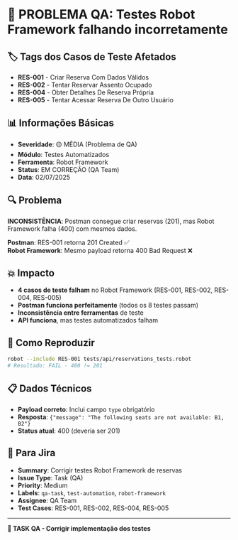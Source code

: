 # 🔧 PROBLEMA QA: Testes Robot Framework falhando incorretamente

## **🏷️ Tags dos Casos de Teste Afetados**
- **RES-001** - Criar Reserva Com Dados Válidos
- **RES-002** - Tentar Reservar Assento Ocupado  
- **RES-004** - Obter Detalhes De Reserva Própria
- **RES-005** - Tentar Acessar Reserva De Outro Usuário

## **📊 Informações Básicas**
- **Severidade**: 🟡 MÉDIA (Problema de QA)
- **Módulo**: Testes Automatizados
- **Ferramenta**: Robot Framework
- **Status**: EM CORREÇÃO (QA Team)
- **Data**: 02/07/2025

## **🔍 Problema**
**INCONSISTÊNCIA**: Postman consegue criar reservas (201), mas Robot Framework falha (400) com mesmos dados.

**Postman**: RES-001 retorna 201 Created ✅  
**Robot Framework**: Mesmo payload retorna 400 Bad Request ❌

## **💥 Impacto**
- **4 casos de teste falham** no Robot Framework (RES-001, RES-002, RES-004, RES-005)
- **Postman funciona perfeitamente** (todos os 8 testes passam)
- **Inconsistência entre ferramentas** de teste
- **API funciona**, mas testes automatizados falham

## **🧪 Como Reproduzir**
```bash
robot --include RES-001 tests/api/reservations_tests.robot
# Resultado: FAIL - 400 != 201
```

## **📋 Dados Técnicos**
- **Payload correto**: Inclui campo `type` obrigatório
- **Resposta**: `{"message": "The following seats are not available: B1, B2"}`
- **Status atual**: 400 (deveria ser 201)

## **🔧 Para Jira**
- **Summary**: Corrigir testes Robot Framework de reservas
- **Issue Type**: Task (QA)
- **Priority**: Medium
- **Labels**: `qa-task`, `test-automation`, `robot-framework`
- **Assignee**: QA Team
- **Test Cases**: RES-001, RES-002, RES-004, RES-005

---
**🔧 TASK QA - Corrigir implementação dos testes**